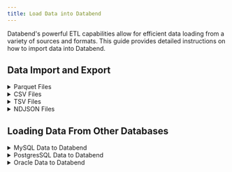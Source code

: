 ```yaml
---
title: Load Data into Databend
---
```


Databend's powerful ETL capabilities allow for efficient data loading from a variety of sources and formats.
This guide provides detailed instructions on how to import data into Databend.

## Data Import and Export

<details>
<summary> Parquet Files </summary>

- [How to load Parquet file into a table](./03-load-semistructured/00-load-parquet.md)
- [How to export a table to Parquet file](../50-unload-data/00-unload-parquet.md)
- [How to query directly on Parquet file](./04-transform/00-querying-parquet.md)
 
</details>

<details>
<summary> CSV Files </summary>

- [How to load CSV file into a table](./03-load-semistructured/01-load-csv.md)
- [How to export a table to CSV file](../50-unload-data/01-unload-csv.md)
- [How to query directly on CSV file](./04-transform/01-querying-csv.md)

</details>


<details>
<summary> TSV Files </summary>

- [How to load TSV file into a table](./03-load-semistructured/02-load-tsv.md)
- [How to export a table to TSV file](../50-unload-data/02-unload-tsv.md)
- [How to query directly on TSV file](./04-transform/02-querying-tsv.md)

</details>

<details>
<summary> NDJSON Files </summary>

- [How to load NDJSON file into a table](./03-load-semistructured/03-load-ndjson.md)
- [How to export a table to NDJSON file](../50-unload-data/03-unload-ndjson.md)
- [How to query directly on NDJSON file](./04-transform/03-querying-ndjson.md)

</details>


## Loading Data From Other Databases

<details>
<summary> MySQL Data to Databend </summary>

- [How to Load Full MySQL Tables into Databend](./02-load-db/datax.md)
- [How to Sync Full and Incremental MySQL Changes into Databend](./02-load-db/debezium.md)

</details>

<details>
<summary> PostgresSQL Data to Databend </summary>

- [How to Sync Full and Incremental PostgresSQL Changes into Databend](./02-load-db/flink-cdc.md)

</details>

<details>
<summary> Oracle Data to Databend </summary>

- [How to Sync Full and Incremental Oracle Changes into Databend](./02-load-db/flink-cdc.md)

</details>
